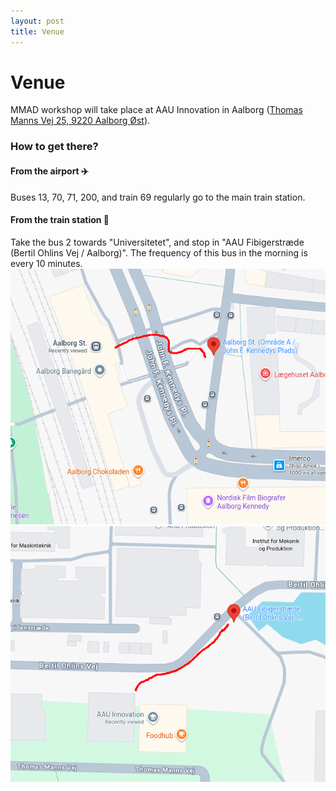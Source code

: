 ```yaml
---
layout: post
title: Venue
---
```


<h1>Venue</h1>

MMAD workshop will take place at AAU Innovation in Aalborg (<a href="https://maps.app.goo.gl/x2AACAbwYQsK4Lqi9" target="_blank">Thomas Manns Vej 25, 9220 Aalborg Øst</a>).

<h3>How to get there?</h3>

<h4>From the airport ✈️</h4>
Buses 13, 70, 71, 200, and train 69 regularly go to the main train station.

<h4>From the train station 🚆</h4>
Take the bus 2 towards "Universitetet", and stop in "AAU Fibigerstræde (Bertil Ohlins Vej / Aalborg)".
The frequency of this bus in the morning is every 10 minutes.

<img src="assets/img/busstop_trainstation.png">
<img src="assets/img/busstop_innovation.png">
